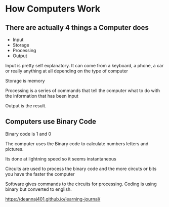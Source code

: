 # How Computers Work

## There are actually 4 things a Computer does

* Input
* Storage
* Processing
* Output

Input is pretty self explanatory. It can come from a keyboard, a phone, a car or really anything at all depending on the type of computer

Storage is memory

Processing is a series of commands that tell the computer what to do with the information that has been input

Output is the result.

## Computers use Binary Code

Binary code is 1 and 0

The computer uses the Binary code to calculate numbers letters and pictures. 

Its done at lightning speed so it seems instantaneous

Circuits are used to process the binary code and the more circuts or bits you have the faster the computer

Software gives commands to the circuits for processing. 
Coding is using binary but converted to english.




https://deannaj401.github.io/learning-journal/